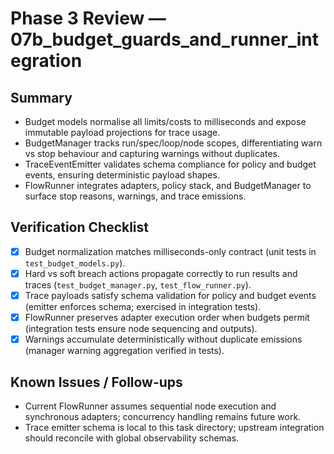 # Phase 3 Review — 07b_budget_guards_and_runner_integration

## Summary
- Budget models normalise all limits/costs to milliseconds and expose immutable payload projections for trace usage.
- BudgetManager tracks run/spec/loop/node scopes, differentiating warn vs stop behaviour and capturing warnings without duplicates.
- TraceEventEmitter validates schema compliance for policy and budget events, ensuring deterministic payload shapes.
- FlowRunner integrates adapters, policy stack, and BudgetManager to surface stop reasons, warnings, and trace emissions.

## Verification Checklist
- [x] Budget normalization matches milliseconds-only contract (unit tests in `test_budget_models.py`).
- [x] Hard vs soft breach actions propagate correctly to run results and traces (`test_budget_manager.py`, `test_flow_runner.py`).
- [x] Trace payloads satisfy schema validation for policy and budget events (emitter enforces schema; exercised in integration tests).
- [x] FlowRunner preserves adapter execution order when budgets permit (integration tests ensure node sequencing and outputs).
- [x] Warnings accumulate deterministically without duplicate emissions (manager warning aggregation verified in tests).

## Known Issues / Follow-ups
- Current FlowRunner assumes sequential node execution and synchronous adapters; concurrency handling remains future work.
- Trace emitter schema is local to this task directory; upstream integration should reconcile with global observability schemas.
